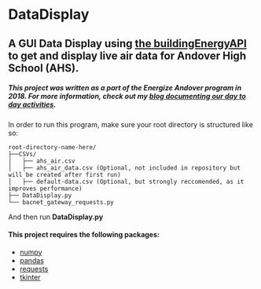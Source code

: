 # DataDisplay
## A GUI Data Display using [the buildingEnergyAPI](https://github.com/navkal/buildingEnergyApi) to get and display live air data for Andover High School (AHS).

##### This project was written as a part of the Energize Andover program in 2018. For more information, check out my [blog documenting our day to day activities](https://danivenergy.weebly.com/).

In order to run this program, make sure your root directory is structured like so:

```
root-directory-name-here/
├──CSVs/
│   ├── ahs_air.csv
│   ├── ahs_air_data.csv (Optional, not included in repository but will be created after first run)
│   ├── default-data.csv (Optional, but strongly reccomended, as it improves performance)
├── DataDisplay.py
└── bacnet_gateway_requests.py
```

And then run **DataDisplay.py**

#### This project requires the following packages:
- [numpy](http://www.numpy.org/)
- [pandas](http://pandas.pydata.org/)
- [requests](http://docs.python-requests.org/en/master/)
- [tkinter](https://wiki.python.org/moin/TkInter)

